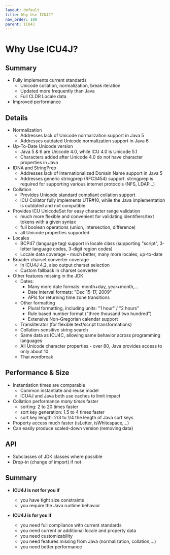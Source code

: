```yaml
---
layout: default
title: Why Use ICU4J?
nav_order: 100
parent: ICU4J
---
```


<!--
Copyright (C) 2016 and later: Unicode, Inc. and others.	Copyright (C) 2016 and later: Unicode, Inc. and others.
License & terms of use: http://www.unicode.org/copyright.html	License & terms of use: http://www.unicode.org/copyright.html
-->

# Why Use ICU4J?

## Summary

*   Fully implements current standards
    *   Unicode collation, normalization, break iteration
    *   Updated more frequently than Java
    *   Full CLDR Locale data
*   Improved performance

## Details

*   Normalization
    *   Addresses lack of Unicode normalization support in Java 5
    *   Addresses outdated Unicode normalization support in Java 6
*   Up-To-Date Unicode version
    *   Java 5 & 6 are Unicode 4.0, while ICU 4.0 is Unicode 5.1
    *   Characters added after Unicode 4.0 do not have character properties in
        Java
*   IDNA and StringPrep
    *   Addresses lack of Internationalized Domain Name support in Java 5
    *   Addresses generic stringprep (RFC3454) support. stringprep is required
        for supporting various internet protocols (NFS, LDAP...)
*   Collation
    *   Provides Unicode standard compliant collation support
    *   ICU Collator fully implements UTR#10, while the Java implementation is
        outdated and not compatible.
*   Provides ICU UnicodeSet for easy character range validation
    *   much more flexible and convenient for validating identifiers/text tokens
        with a given syntax
    *   full boolean operations (union, intersection, difference)
    *   all Unicode properties supported
*   Locales
    *   BCP47 (language tag) support in locale class (supporting "script",
        3-letter language codes, 3-digit region codes)
    *   Locale data coverage - much better, many more locales, up-to-date
*   Broader charset converter coverage
    *   In ICU4J 4.2, also output charset selection
    *   Custom fallback in charset converter
*   Other features missing in the JDK
    *   Dates:
        *   Many more date formats: month+day, year+month,...
        *   Date interval formats: "Dec 15-17, 2009"
        *   APIs for returning time zone transitions
    *   Other formatting
        *   Plural formatting, including units: "1 hour" / "2 hours"
        *   Rule based number format ("three thousand two hundred")
        *   Extensive Non-Gregorian calendar support
    *   Transliterator (for flexible text/script transformations)
    *   Collation-sensitive string search
    *   Same data as ICU4C, allowing same behavior across programming languages
    *   All Unicode character properties - over 80, Java provides access to only
        about 10
    *   Thai wordbreak

## Performance & Size

*   Instantiation times are comparable
    *   Common instantiate and reuse model
    *   ICU4J and Java both use caches to limit impact
*   Collation performance *many times* faster
    *   sorting: 2 to 20 times faster
    *   sort key generation: 1.5 to 4 times faster
    *   sort key length: 2/3 to 1/4 the length of Java sort keys
*   Property access much faster (isLetter, isWhitespace,...)
*   Can easily produce scaled-down version (removing data)

## API

*   Subclasses of JDK classes where possible
*   Drop-in (change of import) if not

## Summary

* **ICU4J is not for you if**

    *   you have tight size constraints
    *   you require the Java runtime behavior

* **ICU4J is for you if**

    *   you need full compliance with current standards
    *   you need current or additional locale and property data
    *   you need customizability
    *   you need features missing from Java (normalization, collation,...)
    *   you need better performance
